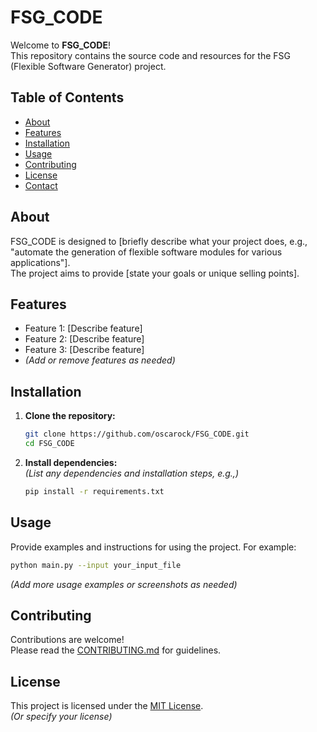 
# FSG_CODE

Welcome to **FSG_CODE**!  
This repository contains the source code and resources for the FSG (Flexible Software Generator) project.

## Table of Contents

- [About](#about)
- [Features](#features)
- [Installation](#installation)
- [Usage](#usage)
- [Contributing](#contributing)
- [License](#license)
- [Contact](#contact)

## About

FSG_CODE is designed to [briefly describe what your project does, e.g., "automate the generation of flexible software modules for various applications"].  
The project aims to provide [state your goals or unique selling points].

## Features

- Feature 1: [Describe feature]
- Feature 2: [Describe feature]
- Feature 3: [Describe feature]
- *(Add or remove features as needed)*

## Installation

1. **Clone the repository:**
    ```bash
    git clone https://github.com/oscarock/FSG_CODE.git
    cd FSG_CODE
    ```
2. **Install dependencies:**  
   *(List any dependencies and installation steps, e.g.,)*
    ```bash
    pip install -r requirements.txt
    ```

## Usage

Provide examples and instructions for using the project. For example:
```bash
python main.py --input your_input_file
```
*(Add more usage examples or screenshots as needed)*

## Contributing

Contributions are welcome!  
Please read the [CONTRIBUTING.md](CONTRIBUTING.md) for guidelines.

## License

This project is licensed under the [MIT License](LICENSE).  
*(Or specify your license)*

